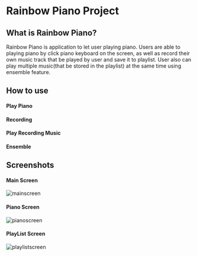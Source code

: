 # Rainbow Piano Project


## What is Rainbow Piano?
Rainbow Piano is application to let user playing piano. Users are able to playing piano by click piano keyboard on the screen, as well as record their own music track that be played by user and save it to playlist. User also can play multiple music(that be stored in the playlist) at the same time using ensemble feature. 


## How to use
#### Play Piano

#### Recording

#### Play Recording Music

#### Ensemble

## Screenshots
#### Main Screen
![mainscreen](https://github.com/zzhongli/RainbowPiano/assets/133532143/e560c62b-dd86-42aa-aeb3-c6c48c3d9d75)

#### Piano Screen
![pianoscreen](https://github.com/zzhongli/RainbowPiano/assets/133532143/54af564f-46b6-48b6-a816-20d34eac1366)

#### PlayList Screen

![playlistscreen](https://github.com/zzhongli/RainbowPiano/assets/133532143/21fbe416-67d5-44d4-98d1-7048810e3334)
